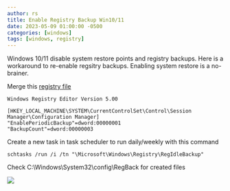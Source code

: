```yaml
---
author: rs
title: Enable Registry Backup Win10/11 
date: 2023-05-09 01:00:00 -0500 
categories: [windows]
tags: [windows, registry]
---
```

Windows 10/11 disable system restore points and registry backups. Here is a workaround to re-enable regsitry backups. Enabling system restore is a no-brainer. 

Merge this [registry file](https://www.dbqrs.com/files/posts/regbackup.reg)

```text
Windows Registry Editor Version 5.00

[HKEY_LOCAL_MACHINE\SYSTEM\CurrentControlSet\Control\Session Manager\Configuration Manager]
"EnablePeriodicBackup"=dword:00000001
"BackupCount"=dword:00000003
```

Create a new task in task scheduler to run daily/weekly with this command

```text
schtasks /run /i /tn "\Microsoft\Windows\Registry\RegIdleBackup"
```

Check C:\Windows\System32\config\RegBack for created files

![](https://www.dbqrs.com/images/posts/regbackup.png)
